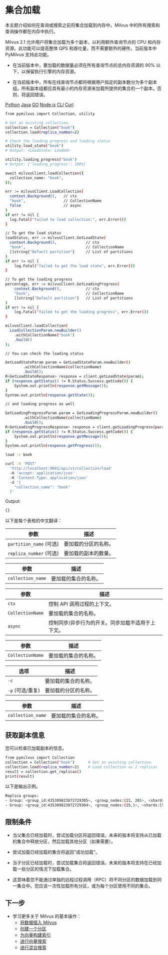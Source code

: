 集合加载
====


本主题介绍如何在查询或搜索之前将集合加载到内存中。Milvus 中的所有搜索和查询操作都在内存中执行。

Milvus 2.1 允许用户将集合加载为多个副本，以利用额外查询节点的 CPU 和内存资源。此功能可以提高整体 QPS 和吞吐量，而不需要额外的硬件。当前版本中 PyMilvus 支持此功能。

* 在当前版本中，要加载的数据量必须在所有查询节点的总内存资源的 90% 以下，以保留执行引擎的内存资源。

* 在当前版本中，所有在线查询节点都将根据用户指定的副本数分为多个副本组。所有副本组都应具有最小的内存资源来加载所提供的集合的一个副本。否则，将返回错误。

[Python](#python) 
[Java](#java)
[GO](#go)
[Node.js](#javascript)
[CLI](#shell)
[Curl](#curl)

```bash
from pymilvus import Collection, utility

# Get an existing collection.
collection = Collection("book")      
collection.load(replica_number=2)

# Check the loading progress and loading status
utility.load_state("book")
# Output: <LoadState: Loaded>

utility.loading_progress("book")
# Output: {'loading_progress': 100%}

```

```bash
await milvusClient.loadCollection({
  collection_name: "book",
});

```

```bash
err := milvusClient.LoadCollection(
  context.Background(),   // ctx
  "book",                 // CollectionName
  false                   // async
)
if err != nil {
  log.Fatal("failed to load collection:", err.Error())
}

// To get the load status
loadStatus, err := milvusClient.GetLoadState(
  context.Background(),             // ctx
  "book",                           // CollectionName
  []string{"Default partition"}     // List of partitions
)
if err != nil {
    log.Fatal("failed to get the load state", err.Error())
}

// To get the loading progress
percentage, err := milvusClient.GetLoadingProgress(
    context.Background(),           // ctx
    "book",                         // CollectionName
    []string{"Default partition"}   // List of partitions
)
if err != nil {
    log.Fatal("failed to get the loading progress", err.Error())
}

```

```bash
milvusClient.loadCollection(
  LoadCollectionParam.newBuilder()
    .withCollectionName("book")
    .build()
);

// You can check the loading status 

GetLoadStateParam param = GetLoadStateParam.newBuilder()
        .withCollectionName(collectionName)
        .build();
R<GetLoadStateResponse> response = client.getLoadState(param);
if (response.getStatus() != R.Status.Success.getCode()) {
    System.out.println(response.getMessage());
}
System.out.println(response.getState());

// and loading progress as well

GetLoadingProgressParam param = GetLoadingProgressParam.newBuilder()
        .withCollectionName(collectionName)
        .build();
R<GetLoadingProgressResponse> response = client.getLoadingProgress(param);
if (response.getStatus() != R.Status.Success.getCode()) {
    System.out.println(response.getMessage());
}
System.out.println(response.getProgress());

```

```bash
load -c book

```

```bash
curl -X 'POST' 
  'http://localhost:9091/api/v1/collection/load' 
  -H 'accept: application/json' 
  -H 'Content-Type: application/json' 
  -d '{
    "collection_name": "book"
  }'

```

Output:

```bash
{}

```
以下是每个表格的中文翻译：

| 参数 | 描述 |
| --- | --- |
| `partition_name` (可选) | 要加载的分区的名称。|
| `replica_number` (可选) | 要加载的副本的数量。|

| 参数 | 描述 |
| --- | --- |
| `collection_name` | 要加载的集合的名称。|

| 参数 | 描述 |
| --- | --- |
| `ctx` | 控制 API 调用过程的上下文。 |
| `CollectionName` | 要加载的集合的名称。|
| `async` | 控制同步/异步行为的开关。同步加载不适用于上下文。|

| 参数 | 描述 |
| --- | --- |
| `CollectionName` | 要加载的集合的名称。|

| 选项 | 描述 |
| --- | --- |
| `-c` | 要加载的集合的名称。|
| `-p` (可选/重复) | 要加载的分区的名称。|

| 参数 | 描述 |
| --- | --- |
| `collection_name` | 要加载的集合的名称。|


获取副本信息
------

您可以检查已加载副本的信息。

```bash
from pymilvus import Collection
collection = Collection("book")      # Get an existing collection.
collection.load(replica_number=2)    # Load collection as 2 replicas
result = collection.get_replicas()
print(result)

```

以下是输出示例。

```bash
Replica groups:
- Group: <group_id:435309823872729305>, <group_nodes:(21, 20)>, <shards:[Shard: <channel_name:milvus-zong-rootcoord-dml_27_435367661874184193v0>, <shard_leader:21>, <shard_nodes:[21]>, Shard: <channel_name:milvus-zong-rootcoord-dml_28_435367661874184193v1>, <shard_leader:20>, <shard_nodes:[20, 21]>]>
- Group: <group_id:435309823872729304>, <group_nodes:(25,)>, <shards:[Shard: <channel_name:milvus-zong-rootcoord-dml_28_435367661874184193v1>, <shard_leader:25>, <shard_nodes:[25]>, Shard: <channel_name:milvus-zong-rootcoord-dml_27_435367661874184193v0>, <shard_leader:25>, <shard_nodes:[25]>]>

```

限制条件
----

* 当父集合已经加载时，尝试加载分区将返回错误。未来的版本将支持从已加载的集合中释放分区，然后加载其他分区（如果需要）。

* 尝试加载已经加载的集合将返回"成功加载"。

* 当子分区已经加载时，尝试加载集合将返回错误。未来的版本将支持在已经加载一些分区的情况下加载集合。

* 这意味着您不能通过单独的远程过程调用（RPC）将不同分区的数据加载到同一集合中。您应该一次性加载所有分区，或为每个分区使用不同的集合。

下一步
-----------

* 学习更多关于 Milvus 的基本操作：
    + [将数据插入 Milvus](insert_data.md)
    + [创建一个分区](create_partition.md)
    + [为向量构建索引](build_index.md)
    + [进行向量搜索](search.md)
    + [进行混合搜索](hybridsearch.md)

